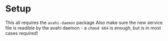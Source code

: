# Setup #
This all requires the `avahi-daemon` package
Also make sure the new service file is readible by the avahi daemon - a `chmod 664` is enough, but is in most cases required!
